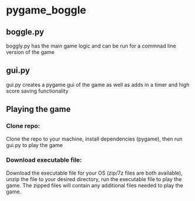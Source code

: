 # pygame_boggle
## boggle.py
boggly.py has the main game logic and can be run for a commnad line version of the game

## gui.py
gui.py creates a pygame gui of the game as well as adds in a timer and high score saving functionality

## Playing the game
### Clone repo:
Clone the repo to your machine, install dependencies (pygame), then run gui.py to play the game
### Download executable file:
Download the executable file for your OS (zip/7z files are both available), unzip the file to your desired directory, run the executable file to play the game.  The zipped files will contain any additional files needed to play the game.
